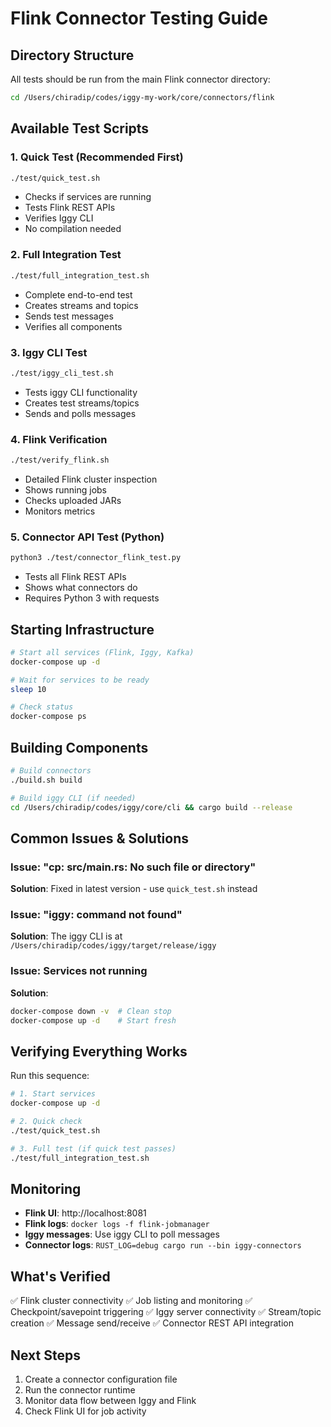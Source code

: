 # Flink Connector Testing Guide

## Directory Structure

All tests should be run from the main Flink connector directory:
```bash
cd /Users/chiradip/codes/iggy-my-work/core/connectors/flink
```

## Available Test Scripts

### 1. Quick Test (Recommended First)
```bash
./test/quick_test.sh
```
- Checks if services are running
- Tests Flink REST APIs
- Verifies Iggy CLI
- No compilation needed

### 2. Full Integration Test
```bash
./test/full_integration_test.sh
```
- Complete end-to-end test
- Creates streams and topics
- Sends test messages
- Verifies all components

### 3. Iggy CLI Test
```bash
./test/iggy_cli_test.sh
```
- Tests iggy CLI functionality
- Creates test streams/topics
- Sends and polls messages

### 4. Flink Verification
```bash
./test/verify_flink.sh
```
- Detailed Flink cluster inspection
- Shows running jobs
- Checks uploaded JARs
- Monitors metrics

### 5. Connector API Test (Python)
```bash
python3 ./test/connector_flink_test.py
```
- Tests all Flink REST APIs
- Shows what connectors do
- Requires Python 3 with requests

## Starting Infrastructure

```bash
# Start all services (Flink, Iggy, Kafka)
docker-compose up -d

# Wait for services to be ready
sleep 10

# Check status
docker-compose ps
```

## Building Components

```bash
# Build connectors
./build.sh build

# Build iggy CLI (if needed)
cd /Users/chiradip/codes/iggy/core/cli && cargo build --release
```

## Common Issues & Solutions

### Issue: "cp: src/main.rs: No such file or directory"
**Solution**: Fixed in latest version - use `quick_test.sh` instead

### Issue: "iggy: command not found"
**Solution**: The iggy CLI is at `/Users/chiradip/codes/iggy/target/release/iggy`

### Issue: Services not running
**Solution**:
```bash
docker-compose down -v  # Clean stop
docker-compose up -d    # Start fresh
```

## Verifying Everything Works

Run this sequence:
```bash
# 1. Start services
docker-compose up -d

# 2. Quick check
./test/quick_test.sh

# 3. Full test (if quick test passes)
./test/full_integration_test.sh
```

## Monitoring

- **Flink UI**: http://localhost:8081
- **Flink logs**: `docker logs -f flink-jobmanager`
- **Iggy messages**: Use iggy CLI to poll messages
- **Connector logs**: `RUST_LOG=debug cargo run --bin iggy-connectors`

## What's Verified

✅ Flink cluster connectivity
✅ Job listing and monitoring
✅ Checkpoint/savepoint triggering
✅ Iggy server connectivity
✅ Stream/topic creation
✅ Message send/receive
✅ Connector REST API integration

## Next Steps

1. Create a connector configuration file
2. Run the connector runtime
3. Monitor data flow between Iggy and Flink
4. Check Flink UI for job activity
